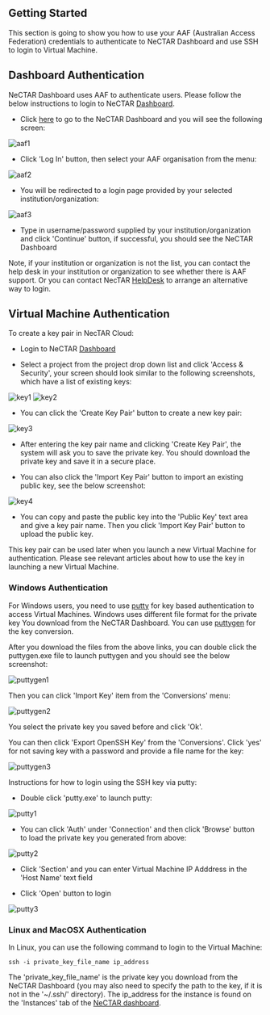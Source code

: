 ## Getting Started

This section is going to show you how to use your AAF (Australian Access Federation) 
credentials to authenticate to NeCTAR Dashboard and use SSH to login to Virtual Machine.

## Dashboard Authentication

NeCTAR Dashboard uses AAF to authenticate users. Please follow the below
instructions to login to NeCTAR [Dashboard][dashboard].

- Click [here][dashboard] to go to the NeCTAR Dashboard and you will see the
 following screen:

![`aaf1`](images/aaf1.png)

- Click 'Log In' button, then select your AAF organisation from the menu:

![`aaf2`](images/aaf2.png)

- You will be redirected to a login page provided by your selected institution/organization:

![`aaf3`](images/aaf3.png)

- Type in username/password supplied by your institution/organization and click
 'Continue' button, if successful, you should see the NeCTAR Dashboard

Note, if your institution or organization is not the list, you can contact the
help desk in your institution or organization to see whether there is AAF support.
Or you can contact NecTAR [HelpDesk][helpdesk] to arrange an alternative way to
login.


## Virtual Machine Authentication

To create a key pair in NecTAR Cloud:

- Login to NeCTAR [Dashboard][dashboard]

- Select a project from the project drop down list and click 'Access & Security',
 your screen should look similar to the following screenshots, which have a list 
 of existing keys:
 
![`key1`](images/key1.png)
![`key2`](images/key2.png)

- You can click the 'Create Key Pair' button to create a new key pair:

![`key3`](images/key3.png)

- After entering the key pair name and clicking 'Create Key Pair', the system
 will ask you to save the private key. You should download the private key and
 save it in a secure place.
 
- You can also click the 'Import Key Pair' button to import an existing public
 key, see the below screenshot:
 
![`key4`](images/key4.png)  

- You can copy and paste the public key into the 'Public Key' text area and give
 a key pair name. Then you click 'Import Key Pair' button to upload the public key.

This key pair can be used later when you launch a new Virtual Machine for
authentication. Please see relevant articles about how to use the key in launching
a new Virtual Machine.  

### Windows Authentication

For Windows users, you need to use [putty][putty] for key based authentication
to access Virtual Machines. Windows uses different file format for the private
key You download from the NeCTAR Dashboard. You can use [puttygen][putty] for
the key conversion.

After you download the files from the above links, you can double click the
puttygen.exe file to launch puttygen and you should see the below screenshot:

![`puttygen1`](images/puttygen1.png) 

Then you can click 'Import Key' item from the 'Conversions' menu:

![`puttygen2`](images/puttygen2.png) 

You select the private key you saved before and click 'Ok'.

You can then click 'Export OpenSSH Key' from the 'Conversions'. Click 'yes' for not
saving key with a password and provide a file name for the key:

![`puttygen3`](images/puttygen3.png)

Instructions for how to login using the SSH key via putty:

- Double click 'putty.exe' to launch putty:

![`putty1`](images/putty1.png)

- You can click 'Auth' under 'Connection' and then click 'Browse' button to load
 the private key you generated from above: 

![`putty2`](images/putty2.png)

- Click 'Section' and you can enter Virtual Machine IP Adddress in the 'Host Name'
 text field
 
- Click 'Open' button to login

![`putty3`](images/putty3.png)

### Linux and MacOSX Authentication

In Linux, you can use the following command to login to the Virtual Machine:

```
ssh -i private_key_file_name ip_address

``` 
The 'private_key_file_name' is the private key you download from the NeCTAR
Dashboard (you may also need to specify the path to the key, if it is not in 
the '~/.ssh/' directory). The ip_address for the instance is found on the 
'Instances' tab of the [NeCTAR dashboard][dashboard].

[dashboard]: https://dashboard.rc.nectar.org.au/
[helpdesk]: https://support.nectar.org.au/support/home
[putty]: http://www.chiark.greenend.org.uk/~sgtatham/putty/download.html